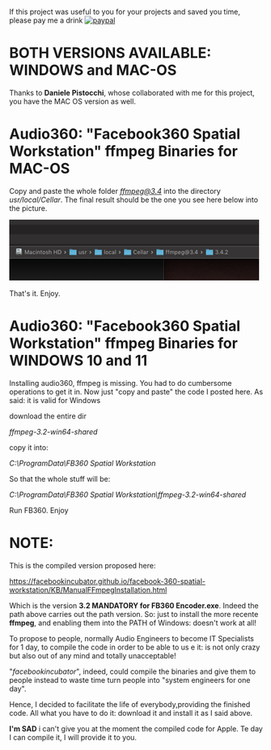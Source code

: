 If this project was useful to you for your projects and saved you time, please pay me a drink
[![paypal](https://www.paypalobjects.com/en_US/i/btn/btn_donateCC_LG.gif)](https://www.paypal.com/donate?hosted_button_id=LZ6LLD2B7PGG2)


# BOTH VERSIONS AVAILABLE: WINDOWS and MAC-OS
Thanks to **Daniele Pistocchi**, whose collaborated with me for this project, you have the MAC OS version as well.


# Audio360: "Facebook360 Spatial Workstation" ffmpeg Binaries for MAC-OS
Copy and paste the whole folder *ffmpeg@3.4* into the directory *usr/local/Cellar*. The final result should be the one you see here below into the picture.

![](MacOS-folder.png)

That's it. Enjoy.


# Audio360: "Facebook360 Spatial Workstation" ffmpeg Binaries for WINDOWS 10 and 11
Installing audio360, ffmpeg is missing. You had to do cumbersome operations to get it in. Now just "copy  and paste" the code I posted here. As said: it is valid for Windows

download the entire dir

*ffmpeg-3.2-win64-shared*

copy it into:

*C:\ProgramData\FB360 Spatial Workstation*

So that the whole stuff will be:

*C:\ProgramData\FB360 Spatial Workstation\ffmpeg-3.2-win64-shared*

Run FB360. Enjoy


# NOTE:

This is the compiled version proposed here:

https://facebookincubator.github.io/facebook-360-spatial-workstation/KB/ManualFFmpegInstallation.html

Which is the version **3.2 MANDATORY for FB360 Encoder.exe**. Indeed the path above carries out the path version.
So: just to install the more recente **ffmpeg**, and enabling them into the PATH of Windows: doesn't work at all!

To propose to people, normally Audio Engineers to become IT Specialists for 1 day, to compile the code in order to be able to us e it: is not only crazy but also out of any mind and totally unacceptable!

"*facebookincubator*", indeed, could compile the binaries and give them to people instead to waste time turn people into "system engineers for one day".

Hence, I decided to facilitate the life of everybody,providing the finished code.
All what you have to do it: download it and install it as I said above.


**I'm SAD** i can't give you at the moment the compiled code for Apple. Te day  I can compile it, I will provide it to you.


